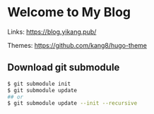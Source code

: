# Welcome to My Blog

Links: https://blog.yikang.pub/

Themes: https://github.com/kang8/hugo-theme

## Download git submodule

```bash
$ git submodule init
$ git submodule update
## or
$ git submodule update --init --recursive
```
